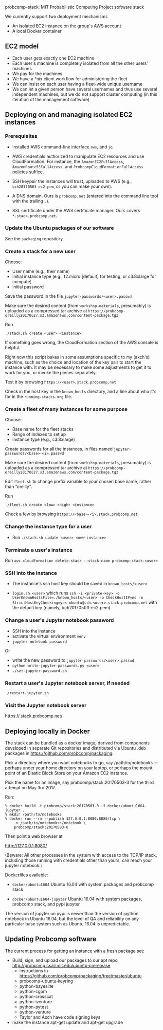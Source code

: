 probcomp-stack: MIT Probabilistic Computing Project software stack

We currently support two deployment mechanisms
- An isolated EC2 instance on the group's AWS account
- A local Docker container

EC2 model
---------

- Each user gets exactly one EC2 machine
- Each user's machine is completely isolated from all the other
  users' machines
- We pay for the machines
- We have a *nix client workflow for administering the fleet
- We can insist on each user having a fleet-wide unique username
- We can let a given person have several usernames and thus use
  several independent machines, but we do not support cluster
  computing (in this iteration of the management software)

Deploying on and managing isolated EC2 instances
------------------------------------------------

### Prerequisites

- Installed AWS command-line interface `aws`, and `jq`.

- AWS credentials authorized to manipulate EC2 resources and use
  CloudFormation.  For instance, the `AmazonEC2FullAccess`,
  `AmazonRoute53FullAccess`, and `ProbcompCloudFormationFullAccess`
  policies suffice.

- SSH keypair the instances will trust, uploaded to AWS
  (e.g., `bch20170503-ec2.pem`, or you can make your own).

- A DNS domain.  Ours is `probcomp.net` (entered into the command line
  tool with the trailing `.`).

- SSL certificate under the AWS certificate manager.  Ours covers
  `*.stack.probcomp.net`.

### Update the Ubuntu packages of our software

See the `packaging` repository.

### Create a stack for a new user

Choose:
- User name (e.g., their name)
- Initial instance type (e.g., t2.micro [default] for testing, or
  c3.8xlarge for compute)
- Initial password

Save the password in the file `jupyter-passwords/<user>.passwd`

Make sure the desired content (from `workshop-materials`, presumably)
is uploaded as a compressed tar archive at
`https://probcomp-oreilly20170627.s3.amazonaws.com/content-package.tgz`

Run
```
./stack.sh create <user> <instance>
```

If something goes wrong, the CloudFormation section of the AWS console
is helpful.

Right now this script bakes in some assumptions specific to my
(axch's) machine, such as the choice and location of the key pair to
start the instance with.  It may be necessary to make some adjustments
to get it to work for you, or invoke the pieces separately.

Test it by browsing `https://<user>.stack.probcomp.net`

Check in the host key in the `known_hosts` directory, and a line about
who it's for in the `running-stacks.org` file.

### Create a fleet of many instances for some purpose

Choose
- Base name for the fleet stacks
- Range of indexes to set up
- Instance type (e.g., c3.8xlarge)

Create passwords for all the instances, in files named `jupyter-passwords/<base>-<i>.passwd`

Make sure the desired content (from `workshop-materials`, presumably)
is uploaded as a compressed tar archive at
`https://probcomp-oreilly20170627.s3.amazonaws.com/content-package.tgz`

Edit `fleet.sh` to change prefix variable to your chosen base name,
rather than "oreilly".

Run
```
./fleet.sh create <low> <high> <instance>
```

Check a few by browsing `https://<base>-<i>.stack.probcomp.net`

### Change the instance type for a user

- Run `./stack.sh update <user> <new-instance>`

### Terminate a user's instance

Run `aws cloudformation delete-stack --stack-name probcomp-stack-<user>`

### SSH into the instance

- The instance's ssh host key should be saved in `known_hosts/<user>`

- `login.sh <user>`
  which runs
  `ssh -i <private-key> -o UserKnownHostsFile=./known_hosts/<user> -o CheckHostIP=no -o StrictHostKeyChecking=yes ubuntu@ssh.<user>.stack.probcomp.net`
  with the default key (namely, bch20170503-ec2.pem)

### Change a user's Jupyter notebook password

- SSH into the instance
- activate the virtual environment `venv`
- `jupyter notebook password`

Or

- write the new password to `jupyter-passwords/<user>.passwd`
- `python write-jupyter-passwords.py <user>`
- `./set-jupyter-password.sh`

### Restart a user's Jupyter notebook server, if needed

`./restart-jupyter.sh`

### Visit the Jupyter notebook server

https://<user>.stack.probcomp.net/

Deploying locally in Docker
---------------------------

The stack can be bundled as a docker image, derived from components developed
in separate Git repositories and distributed via Ubuntu .deb packages
in <https://github.com/probcomp/packaging>.

Pick a directory where you want notebooks to go, say
/path/to/notebooks -- perhaps under your home directory on your
laptop, or perhaps the mount point of an Elastic Block Store on your
Amazon EC2 instance.

Pick the name for an image, say probcomp/stack:20170503-3 for the
third attempt on May 3rd 2017.

Run:

```
% docker build -t probcomp/stack:20170503-0 -f docker/ubuntu1604-jupyter .
% mkdir /path/to/notebooks
% docker run --rm --publish 127.0.0.1:8080:8080/tcp \
    -v /path/to/notebooks:/notebook \
    probcomp/stack:20170503-0
```

Then point a web browser at

http://127.0.0.1:8080/

(Beware: All other processes in the system with access to the TCP/IP
stack, including those running with credentials other than yours, can
reach your jupyter notebook.)

Dockerfiles available:

- `docker/ubuntu1604`
        Ubuntu 16.04 with system packages and probcomp stack

- `docker/ubuntu1604-jupyter`
        Ubuntu 16.04 with system packages, probcomp stack, and pypi jupyter

The version of jupyter on pypi is newer than the version of ipython
notebook in Ubuntu 16.04, but the level of QA and reliability on any
particular base system such as Ubuntu 16.04 is unpredictable.

Updating Probcomp software
--------------------------

The current process for getting an instance with a fresh package set:
- Build, sign, and upload our packages to our apt repo
  http://probcomp.csail.mit.edu/ubuntu-prerelease
  - instructions in https://github.com/probcomp/packaging/tree/master/ubuntu
  - probcomp-ubuntu-keyring
  - python-bayeslite
  - python-cgpm
  - python-crosscat
  - python-iventure
  - python-pytest
  - python-venture
  - Taylor and Axch have code signing keys
- make the instance apt-get update and apt-get upgrade
